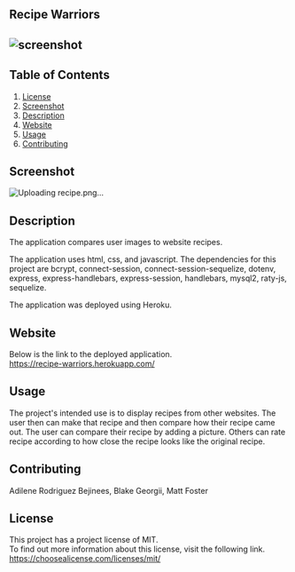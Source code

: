  ## Recipe Warriors

  ## ![screenshot](https://img.shields.io/badge/License-MIT-blue.svg)


  ## Table of Contents
  1.  [License](#license)
  2.  [Screenshot](#screenshot)
  3.  [Description](#description)
  4.  [Website](#website)
  5.  [Usage](#usage)
  6.  [Contributing](#contributing)

 ## Screenshot
 ![Uploading recipe.png…]()

 ## Description
 The application compares user images to website recipes.  
 
 The application uses html, css, and javascript.
 The dependencies for this project are bcrypt, connect-session, connect-session-sequelize, dotenv, express, express-handlebars, express-session, handlebars, mysql2, raty-js, sequelize.   

 The application was deployed using Heroku.  

 ## Website
 Below is the link to the deployed application.  
 https://recipe-warriors.herokuapp.com/

 ## Usage 
 The project's intended use is to display recipes from other websites.  The user then can make that recipe and then compare how their recipe came out.  The user can compare their recipe by adding a picture.  Others can rate recipe according to how close the recipe looks like the original recipe.  

 ## Contributing 
 Adilene Rodriguez Bejinees, Blake Georgii, Matt Foster

 ## License 
 This project has a project license of MIT.  
 To find out more information about this license, visit the following link.
 https://choosealicense.com/licenses/mit/
